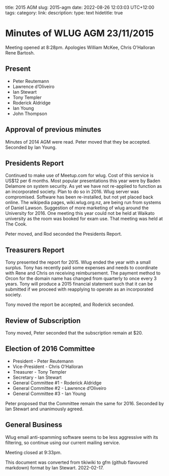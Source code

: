 title: 2015 AGM
slug: 2015-agm
date: 2022-08-26 12:03:03 UTC+12:00
tags: 
category: 
link: 
description: 
type: text
hidetitle: true

# Minutes of WLUG AGM 23/11/2015

Meeting opened at 8:28pm. Apologies William McKee, Chris O’Halloran Rene
Bartosh.

## Present

  - Peter Reutemann
  - Lawrence d’Oliveiro
  - Ian Stewart
  - Tony Templer
  - Roderick Aldridge
  - Ian Young
  - John Thompson

## Approval of previous minutes

Minutes of 2014 AGM were read. Peter moved that they be accepted.
Seconded by Ian Young.

## Presidents Report

Continued to make use of Meetup.com for wlug. Cost of this service is
US$12 per 6 months. Most popular presentations this year were by Baden
Delamore on system security. As yet we have not re-applied to function
as an incorporated society. Plan to do so in 2016. Wlug server was
compromised. Software has been re-installed, but not yet placed back
online. The wikipedia pages, wiki.wlug.org.nz, are being run from
systems of Daniel Lawson. Suggestion of more marketing of wlug around
the University for 2016. One meeting this year could not be held at
Waikato university as the room was booked for exam use. That meeting was
held at The Cook.

Peter moved, and Rod seconded the Presidents Report.

## Treasurers Report

Tony presented the report for 2015. Wlug ended the year with a small
surplus. Tony has recently paid some expenses and needs to coordinate
with Rene and Chris on receiving reimbursement. The payment method to
Orcon for the domain name has changed from quarterly to once every 3
years. Tony will produce a 2015 financial statement such that it can be
submitted if we proceed with reapplying to operate as an incorporated
society.

Tony moved the report be accepted, and Roderick seconded.

## Review of Subscription

Tony moved, Peter seconded that the subscription remain at $20.

## Election of 2016 Committee

  - President - Peter Reutemann
  - Vice-President - Chris O’Halloran
  - Treasurer - Tony Templer
  - Secretary - Ian Stewart
  - General Committee \#1 - Roderick Aldridge
  - General Committee \#2 - Lawrence d’Oliveiro
  - General Committee \#3 - Ian Young

Peter proposed that the Committee remain the same for 2016. Seconded by
Ian Stewart and unanimously agreed.

## General Business

Wlug email anti-spamming software seems to be less aggressive with its
filtering, so continue using our current mailing service.

Meeting closed at 9:33pm.


This document was converted from tikiwiki to gfm (github flavoured markdown) format by Ian Stewart. 2022-02-17.
